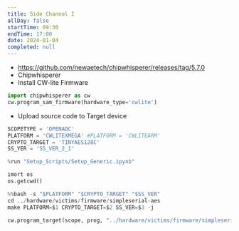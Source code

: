 ```yaml
---
title: Side Channel I
allDay: false
startTime: 09:30
endTime: 17:00
date: 2024-01-04
completed: null
---
```


- https://github.com/newaetech/chipwhisperer/releases/tag/5.7.0
- Chipwhisperer
- Install CW-lite Firmware

```python
import chipwhisperer as cw
cw.program_sam_firmware(hardware_type='cwlite')
```

- Upload source code to Target device

```python
SCOPETYPE = 'OPENADC'
PLATFORM = 'CWLITEXMEGA' #PLATFORM = 'CWLITEARM'
CRYPTO_TARGET = 'TINYAES128C'
SS_YER = 'SS_VER_2_1'
```

```python
%run "Setup_Scripts/Setup_Generic.ipynb"
```

```python
imort os
os.getcwd()
```

```python
%%bash -s "$PLATFORM" "$CRYPTO_TARGET" "$SS_VER"
cd ../hardware/victims/firmware/simpleserial-aes
make PLATFORM=$1 CRYPTO_TARGET=$2 SS_VER=$3 -j
```

```python
cw.program_target(scope, prog, "../hardware/victims/firmware/simpleserial-aes/simpleserial-aes-{}.hex".format(PLATFORM))
```


